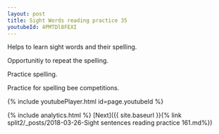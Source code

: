 ```yaml
---
layout: post
title: Sight Words reading practice 35
youtubeId: 4PMTDl8FEXI
---
```

 
 
Helps to learn sight words and their spelling.

Opportunitiy to repeat the spelling. 

Practice spelling. 
 
Practice for spelling bee competitions. 
 
{% include youtubePlayer.html id=page.youtubeId %}
 
 
{% include analytics.html %} 
[Next]({{ site.baseurl }}{% link  split2/_posts/2018-03-26-Sight sentences reading practice 161.md%})
 
